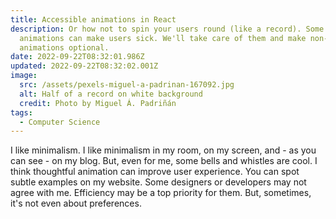 ```yaml
---
title: Accessible animations in React
description: Or how not to spin your users round (like a record). Some
  animations can make users sick. We'll take care of them and make non-essential
  animations optional.
date: 2022-09-22T08:32:01.986Z
updated: 2022-09-22T08:32:02.001Z
image:
  src: /assets/pexels-miguel-a-padrinan-167092.jpg
  alt: Half of a record on white background
  credit: Photo by Miguel Á. Padriñán
tags:
  - Computer Science
---
```

I like minimalism. I like minimalism in my room, on my screen, and - as you can see - on my blog. But, even for me, some bells and whistles are cool. I think thoughtful animation can improve user experience. You can spot subtle examples on my website. Some designers or developers may not agree with me. Efficiency may be a top priority for them. But, sometimes, it's not even about preferences.